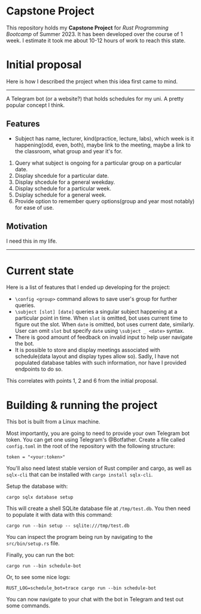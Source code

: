 # Capstone Project

This repository holds my **Capstone Project** for _Rust Programming Bootcamp_ of Summer 2023. It has been developed over the course of 1 week. I estimate it took me about 10-12 hours of work to reach this state.

# Initial proposal

Here is how I described the project when this idea first came to mind.

___

A Telegram bot (or a website?) that holds schedules for my uni. A pretty popular concept I think.

## Features

- Subject has name, lecturer, kind(practice, lecture, labs), which week is it happening(odd, even, both), maybe link to the meeting, maybe a link to the classroom, what group and year it's for.
1. Query what subject is ongoing for a particular group on a particular date.
1. Display shcedule for a particular date.
1. Display shcedule for a general weekday.
1. Display schedule for a particular week.
1. Dsiplay schedule for a general week.
1. Provide option to remember query options(group and year most notably) for ease of use.

## Motivation

I need this in my life.

___

# Current state

Here is a list of features that I ended up developing for the project:

- `\config <group>` command allows to save user's group for further queries.
- `\subject [slot] [date]` queries a singular subject happening at a particular point in time. When `slot` is omitted, bot uses current time to figure out the slot. When `date` is omitted, bot uses current date, similarly. User can omit `slot` but specify `date` using `\subject _ <date>` syntax.
- There is good amount of feedback on invalid input to help user navigate the bot.
- It is possible to store and display meetings associated with schedule(data layout and display types allow so). Sadly, I have not populated database tables with such information, nor have I provided endpoints to do so.

This correlates with points 1, 2 and 6 from the initial proposal.

# Building & running the project

This bot is built from a Linux machine.

Most importantly, you are going to need to provide your own Telegram bot token. You can get one using Telegram's @Botfather.
Create a file called `config.toml` in the root of the repository with the following structure:

```
token = "<your:token>"
```

You'll also need latest stable version of Rust compiler and cargo, as well as `sqlx-cli` that can be installed with `cargo install sqlx-cli`.

Setup the database with:

```
cargo sqlx database setup
```

This will create a shell SQLite database file at `/tmp/test.db`. You then need to populate it with data with this command:

```
cargo run --bin setup -- sqlite:///tmp/test.db
```

You can inspect the program being run by navigating to the `src/bin/setup.rs` file.

Finally, you can run the bot:

```
cargo run --bin schedule-bot
```

Or, to see some nice logs:

```
RUST_LOG=schedule_bot=trace cargo run --bin schedule-bot
```

You can now navigate to your chat with the bot in Telegram and test out some commands.
